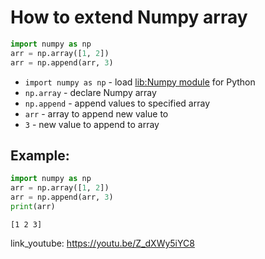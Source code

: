 # How to extend Numpy array

```python
import numpy as np
arr = np.array([1, 2])
arr = np.append(arr, 3)
```

- `import numpy as np` - load [lib:Numpy module](/python-numpy/how-to-install-python-numpy-lib) for Python
- `np.array` - declare Numpy array
- `np.append` - append values to specified array
- `arr` - array to append new value to
- `3` - new value to append to array

## Example: 
```python
import numpy as np
arr = np.array([1, 2])
arr = np.append(arr, 3)
print(arr)
```
```
[1 2 3]

```

link_youtube: https://youtu.be/Z_dXWy5iYC8
